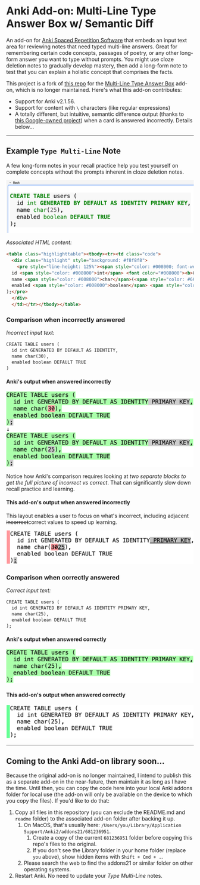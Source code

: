# Anki Add-on: Multi-Line Type Answer Box w/ Semantic Diff

An add-on for [Anki Spaced Repetition Software](https://apps.ankiweb.net/) that embeds an input text area for reviewing notes that need typed multi-line answers. Great for remembering certain code concepts, passages of poetry, or any other long-form answer you want to type without prompts. You might use cloze deletion notes to gradually develop mastery, then add a long-form note to test that you can explain a holistic concept that comprises the facts.

This project is a fork of [this repo](https://github.com/robbielaldrich/ankiTypebox) for the [Multi-Line Type Answer Box](https://ankiweb.net/shared/info/681236951) add-on, which is no longer maintained. Here's what this add-on contributes:

- Support for Anki v2.1.56.
- Support for content with `\` characters (like regular expressions)
- A totally different, but intuitive, semantic difference output (thanks to [this Google-owned project](https://github.com/google/diff-match-patch/)) when a card is answered incorrectly. Details below...

***

## Example `Type Multi-Line` Note

A few long-form notes in your recall practice help you test yourself on complete concepts without the prompts inherent in cloze deletion notes.

![Note Back](readme/note-back.png)

*Associated HTML content:*

```html
<table class="highlighttable"><tbody><tr><td class="code">
  <div class="highlight" style="background: #f8f8f8">
    <pre style="line-height: 125%"><span style="color: #008000; font-weight: bold">CREATE</span> <span style="color: #008000; font-weight: bold">TABLE</span> users (
  id <span style="color: #008000">int</span> <font color="#008000"><b>GENERATED BY DEFAULT AS IDENTITY PRIMARY KEY</b></font>,
  name <span style="color: #008000">char</span>(<span style="color: #666666">25</span>),
  enabled <span style="color: #008000">boolean</span> <span style="color: #008000; font-weight: bold">DEFAULT</span> <font color="#008000"><b>TRUE</b></font>
);</pre>
  </div>
  </td></tr></tbody></table>
```

### Comparison when incorrectly answered

*Incorrect input text:*

```text
CREATE TABLE users (
  id int GENERATED BY DEFAULT AS IDENTITY,
  name char(30),
  enabled boolean DEFAULT TRUE
)
```

#### Anki's output when answered incorrectly

![Incorrect Answer, Anki Output](readme/incorrect-answer-anki-output.png)

Notice how Anki's comparison requires looking at *two separate blocks to get the full picture of incorrect vs correct*. That can significantly slow down recall practice and learning.

#### This add-on's output when answered incorrectly

This layout enables a user to focus on what's incorrect, including adjacent ~~incorrect~~correct values to speed up learning.

![Incorrect Answer, DMP Output](readme/incorrect-answer-dmp-output.png)

### Comparison when correctly answered

*Correct input text:*

```text
CREATE TABLE users (
  id int GENERATED BY DEFAULT AS IDENTITY PRIMARY KEY,
  name char(25),
  enabled boolean DEFAULT TRUE
);
```

#### Anki's output when answered correctly

![Correct Answer, Anki Output](readme/correct-answer-anki-output.png)

#### This add-on's output when answered correctly

![Correct Answer, DMP Output](readme/correct-answer-dmp-output.png)

***

## Coming to the Anki Add-on library soon...

Because the original add-on is no longer maintained, I intend to publish this as a separate add-on in the near-future, then maintain it as long as I have the time. Until then, you can copy the code here into your local Anki addons folder for local use (the add-on will only be available on the device to which you copy the files). If you'd like to do that:

1. Copy all files in this repository (you can exclude the README.md and `readme` folder) to the associated add-on folder after backing it up.
   1. On MacOS, that's usually here: `/Users/you/Library/Application Support/Anki2/addons21/681236951`.
      1. Create a copy of the current `681236951` folder before copying this repo's files to the original.
      2. If you don't see the Library folder in your home folder (replace `you` above), show hidden items with `Shift + Cmd + .`.
   2. Please search the web to find the addons21 or similar folder on other operating systems.
2. Restart Anki. No need to update your *Type Multi-Line* notes.
